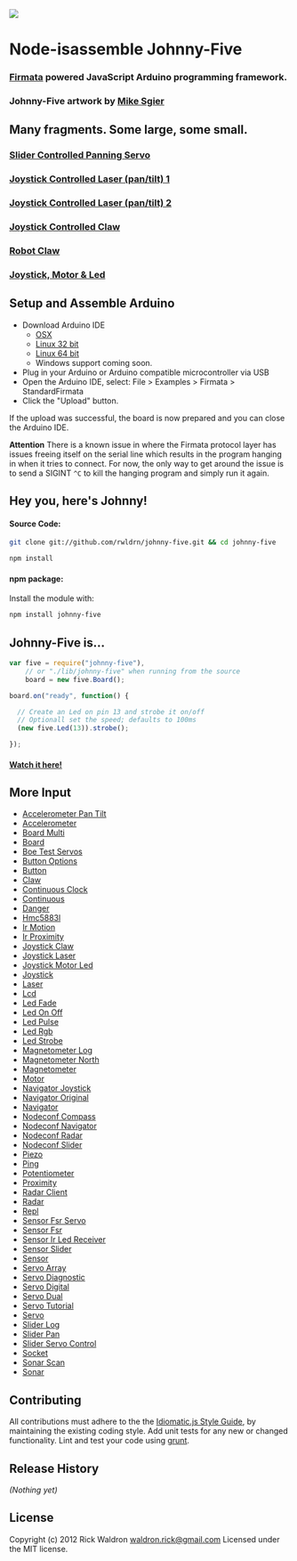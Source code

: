 <img src="https://github.com/rwldrn/johnny-five/raw/master/assets/sgier-johnny-five.png">

# Node-isassemble Johnny-Five


### [Firmata](https://github.com/jgautier/firmata) powered JavaScript Arduino programming framework.

### Johnny-Five artwork by [Mike Sgier](http://msgierillustration.com)



## Many fragments. Some large, some small.


### [Slider Controlled Panning Servo](http://jsfiddle.net/rwaldron/kZakv/show/light/)
### [Joystick Controlled Laser (pan/tilt) 1](http://jsfiddle.net/rwaldron/HPqms/show/light/)
### [Joystick Controlled Laser (pan/tilt) 2](http://jsfiddle.net/rwaldron/YHb7A/show/light/)
### [Joystick Controlled Claw](http://jsfiddle.net/rwaldron/6ZXFe/show/light/)
### [Robot Claw](http://jsfiddle.net/rwaldron/CFSZJ/show/light/)
### [Joystick, Motor & Led](http://jsfiddle.net/rwaldron/gADSz/show/light/)



## Setup and Assemble Arduino

- Download Arduino IDE
  - [OSX](http://arduino.googlecode.com/files/arduino-1.0-macosx.zip)
  - [Linux 32 bit](http://arduino.googlecode.com/files/arduino-1.0-linux.tgz)
  - [Linux 64 bit](http://arduino.googlecode.com/files/arduino-1.0-linux64.tgz)
  - Windows support coming soon.
- Plug in your Arduino or Arduino compatible microcontroller via USB
- Open the Arduino IDE, select: File > Examples > Firmata > StandardFirmata
- Click the "Upload" button.

If the upload was successful, the board is now prepared and you can close the Arduino IDE.


**Attention** There is a known issue in where the Firmata protocol layer has issues freeing itself on the serial line which results in the program hanging in when it tries to connect. For now, the only way to get around the issue is to send a SIGINT ` ^C ` to kill the hanging program and simply run it again.


## Hey you, here's Johnny!

#### Source Code:

``` bash
git clone git://github.com/rwldrn/johnny-five.git && cd johnny-five

npm install
```

#### npm package:

Install the module with:

```bash
npm install johnny-five
```


## Johnny-Five is...


```javascript
var five = require("johnny-five"),
    // or "./lib/johnny-five" when running from the source
    board = new five.Board();

board.on("ready", function() {

  // Create an Led on pin 13 and strobe it on/off
  // Optionall set the speed; defaults to 100ms
  (new five.Led(13)).strobe();

});
```

#### [Watch it here!](http://jsfiddle.net/rwaldron/dtudh/show/light)


## More Input

- [Accelerometer Pan Tilt](https://github.com/rwldrn/johnny-five/blob/master/docs/accelerometer-pan-tilt.md)
- [Accelerometer](https://github.com/rwldrn/johnny-five/blob/master/docs/accelerometer.md)
- [Board Multi](https://github.com/rwldrn/johnny-five/blob/master/docs/board-multi.md)
- [Board](https://github.com/rwldrn/johnny-five/blob/master/docs/board.md)
- [Boe Test Servos](https://github.com/rwldrn/johnny-five/blob/master/docs/boe-test-servos.md)
- [Button Options](https://github.com/rwldrn/johnny-five/blob/master/docs/button-options.md)
- [Button](https://github.com/rwldrn/johnny-five/blob/master/docs/button.md)
- [Claw](https://github.com/rwldrn/johnny-five/blob/master/docs/claw.md)
- [Continuous Clock](https://github.com/rwldrn/johnny-five/blob/master/docs/continuous-clock.md)
- [Continuous](https://github.com/rwldrn/johnny-five/blob/master/docs/continuous.md)
- [Danger](https://github.com/rwldrn/johnny-five/blob/master/docs/danger.md)
- [Hmc5883l](https://github.com/rwldrn/johnny-five/blob/master/docs/hmc5883l.md)
- [Ir Motion](https://github.com/rwldrn/johnny-five/blob/master/docs/ir-motion.md)
- [Ir Proximity](https://github.com/rwldrn/johnny-five/blob/master/docs/ir-proximity.md)
- [Joystick Claw](https://github.com/rwldrn/johnny-five/blob/master/docs/joystick-claw.md)
- [Joystick Laser](https://github.com/rwldrn/johnny-five/blob/master/docs/joystick-laser.md)
- [Joystick Motor Led](https://github.com/rwldrn/johnny-five/blob/master/docs/joystick-motor-led.md)
- [Joystick](https://github.com/rwldrn/johnny-five/blob/master/docs/joystick.md)
- [Laser](https://github.com/rwldrn/johnny-five/blob/master/docs/laser.md)
- [Lcd](https://github.com/rwldrn/johnny-five/blob/master/docs/lcd.md)
- [Led Fade](https://github.com/rwldrn/johnny-five/blob/master/docs/led-fade.md)
- [Led On Off](https://github.com/rwldrn/johnny-five/blob/master/docs/led-on-off.md)
- [Led Pulse](https://github.com/rwldrn/johnny-five/blob/master/docs/led-pulse.md)
- [Led Rgb](https://github.com/rwldrn/johnny-five/blob/master/docs/led-rgb.md)
- [Led Strobe](https://github.com/rwldrn/johnny-five/blob/master/docs/led-strobe.md)
- [Magnetometer Log](https://github.com/rwldrn/johnny-five/blob/master/docs/magnetometer-log.md)
- [Magnetometer North](https://github.com/rwldrn/johnny-five/blob/master/docs/magnetometer-north.md)
- [Magnetometer](https://github.com/rwldrn/johnny-five/blob/master/docs/magnetometer.md)
- [Motor](https://github.com/rwldrn/johnny-five/blob/master/docs/motor.md)
- [Navigator Joystick](https://github.com/rwldrn/johnny-five/blob/master/docs/navigator-joystick.md)
- [Navigator Original](https://github.com/rwldrn/johnny-five/blob/master/docs/navigator-original.md)
- [Navigator](https://github.com/rwldrn/johnny-five/blob/master/docs/navigator.md)
- [Nodeconf Compass](https://github.com/rwldrn/johnny-five/blob/master/docs/nodeconf-compass.md)
- [Nodeconf Navigator](https://github.com/rwldrn/johnny-five/blob/master/docs/nodeconf-navigator.md)
- [Nodeconf Radar](https://github.com/rwldrn/johnny-five/blob/master/docs/nodeconf-radar.md)
- [Nodeconf Slider](https://github.com/rwldrn/johnny-five/blob/master/docs/nodeconf-slider.md)
- [Piezo](https://github.com/rwldrn/johnny-five/blob/master/docs/piezo.md)
- [Ping](https://github.com/rwldrn/johnny-five/blob/master/docs/ping.md)
- [Potentiometer](https://github.com/rwldrn/johnny-five/blob/master/docs/potentiometer.md)
- [Proximity](https://github.com/rwldrn/johnny-five/blob/master/docs/proximity.md)
- [Radar Client](https://github.com/rwldrn/johnny-five/blob/master/docs/radar-client.md)
- [Radar](https://github.com/rwldrn/johnny-five/blob/master/docs/radar.md)
- [Repl](https://github.com/rwldrn/johnny-five/blob/master/docs/repl.md)
- [Sensor Fsr Servo](https://github.com/rwldrn/johnny-five/blob/master/docs/sensor-fsr-servo.md)
- [Sensor Fsr](https://github.com/rwldrn/johnny-five/blob/master/docs/sensor-fsr.md)
- [Sensor Ir Led Receiver](https://github.com/rwldrn/johnny-five/blob/master/docs/sensor-ir-led-receiver.md)
- [Sensor Slider](https://github.com/rwldrn/johnny-five/blob/master/docs/sensor-slider.md)
- [Sensor](https://github.com/rwldrn/johnny-five/blob/master/docs/sensor.md)
- [Servo Array](https://github.com/rwldrn/johnny-five/blob/master/docs/servo-array.md)
- [Servo Diagnostic](https://github.com/rwldrn/johnny-five/blob/master/docs/servo-diagnostic.md)
- [Servo Digital](https://github.com/rwldrn/johnny-five/blob/master/docs/servo-digital.md)
- [Servo Dual](https://github.com/rwldrn/johnny-five/blob/master/docs/servo-dual.md)
- [Servo Tutorial](https://github.com/rwldrn/johnny-five/blob/master/docs/servo-tutorial.md)
- [Servo](https://github.com/rwldrn/johnny-five/blob/master/docs/servo.md)
- [Slider Log](https://github.com/rwldrn/johnny-five/blob/master/docs/slider-log.md)
- [Slider Pan](https://github.com/rwldrn/johnny-five/blob/master/docs/slider-pan.md)
- [Slider Servo Control](https://github.com/rwldrn/johnny-five/blob/master/docs/slider-servo-control.md)
- [Socket](https://github.com/rwldrn/johnny-five/blob/master/docs/socket.md)
- [Sonar Scan](https://github.com/rwldrn/johnny-five/blob/master/docs/sonar-scan.md)
- [Sonar](https://github.com/rwldrn/johnny-five/blob/master/docs/sonar.md)




## Contributing
All contributions must adhere to the the [Idiomatic.js Style Guide](https://github.com/rwldrn/idiomatic.js),
by maintaining the existing coding style. Add unit tests for any new or changed functionality. Lint and test your code using [grunt](https://github.com/cowboy/grunt).

## Release History
_(Nothing yet)_

## License
Copyright (c) 2012 Rick Waldron <waldron.rick@gmail.com>
Licensed under the MIT license.

